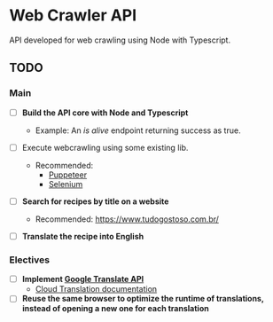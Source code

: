 # Web Crawler API

API developed for web crawling using Node with Typescript.

## TODO

### Main

  - [ ] **Build the API core with Node and Typescript**
    - Example: An *is alive* endpoint returning success as true.
  - [ ] Execute webcrawling using some existing lib.
    - Recommended: 
      - [Puppeteer](https://www.npmjs.com/package/puppeteer)
      - [Selenium](https://www.npmjs.com/package/selenium-webdriver)
  - [ ] **Search for recipes by title on a website**
    - Recommended: https://www.tudogostoso.com.br/
  - [ ] **Translate the recipe into English**


### Electives

- [ ] **Implement [Google Translate API](https://cloud.google.com/translate#section-6)**
  - [Cloud Translation documentation](https://cloud.google.com/translate/docs)
- [ ] **Reuse the same browser to optimize the runtime of translations, instead of opening a new one for each translation**
